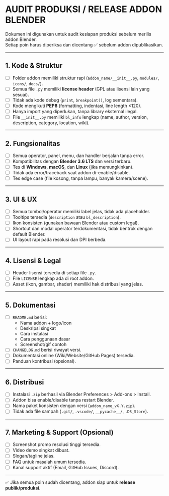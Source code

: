 # AUDIT PRODUKSI / RELEASE ADDON BLENDER

Dokumen ini digunakan untuk audit kesiapan produksi sebelum merilis addon Blender.  
Setiap poin harus diperiksa dan dicentang ✅ sebelum addon dipublikasikan.

---

## 1. Kode & Struktur
- [ ] Folder addon memiliki struktur rapi (`addon_name/__init__.py`, `modules/`, `icons/`, `docs/`).
- [ ] Semua file `.py` memiliki **license header** (GPL atau lisensi lain yang sesuai).
- [ ] Tidak ada kode debug (`print`, `breakpoint()`, log sementara).
- [ ] Kode mengikuti **PEP8** (formatting, indentasi, line length ≤120).
- [ ] Hanya import yang diperlukan, tanpa library eksternal ilegal.
- [ ] File `__init__.py` memiliki `bl_info` lengkap (name, author, version, description, category, location, wiki).

---

## 2. Fungsionalitas
- [ ] Semua operator, panel, menu, dan handler berjalan tanpa error.
- [ ] Kompatibilitas dengan **Blender 3.6 LTS** dan versi terbaru.
- [ ] Tes di **Windows**, **macOS**, dan **Linux** (jika memungkinkan).
- [ ] Tidak ada error/traceback saat addon di-enable/disable.
- [ ] Tes edge case (file kosong, tanpa lampu, banyak kamera/scene).

---

## 3. UI & UX
- [ ] Semua tombol/operator memiliki label jelas, tidak ada placeholder.
- [ ] Tooltips tersedia (`description` atau `bl_description`).
- [ ] Ikon konsisten (gunakan bawaan Blender atau custom legal).
- [ ] Shortcut dan modal operator terdokumentasi, tidak bentrok dengan default Blender.
- [ ] UI layout rapi pada resolusi dan DPI berbeda.

---

## 4. Lisensi & Legal
- [ ] Header lisensi tersedia di setiap file `.py`.
- [ ] File `LICENSE` lengkap ada di root addon.
- [ ] Asset (ikon, gambar, shader) memiliki hak distribusi yang jelas.

---

## 5. Dokumentasi
- [ ] `README.md` berisi:
  - Nama addon + logo/icon
  - Deskripsi singkat
  - Cara instalasi
  - Cara penggunaan dasar
  - Screenshot/gif contoh
- [ ] `CHANGELOG.md` berisi riwayat versi.
- [ ] Dokumentasi online (Wiki/Website/GitHub Pages) tersedia.
- [ ] Panduan kontribusi (opsional).

---

## 6. Distribusi
- [ ] Instalasi `.zip` berhasil via Blender Preferences > Add-ons > Install.
- [ ] Addon bisa enable/disable tanpa restart Blender.
- [ ] Nama paket konsisten dengan versi (`addon_name_vX.Y.zip`).
- [ ] Tidak ada file sampah (`.git/`, `.vscode/`, `__pycache__/`, `.DS_Store`).

---

## 7. Marketing & Support (Opsional)
- [ ] Screenshot promo resolusi tinggi tersedia.
- [ ] Video demo singkat dibuat.
- [ ] Slogan/tagline jelas.
- [ ] FAQ untuk masalah umum tersedia.
- [ ] Kanal support aktif (Email, GitHub Issues, Discord).

---

✅ Jika semua poin sudah dicentang, addon siap untuk **release publik/produksi**.
